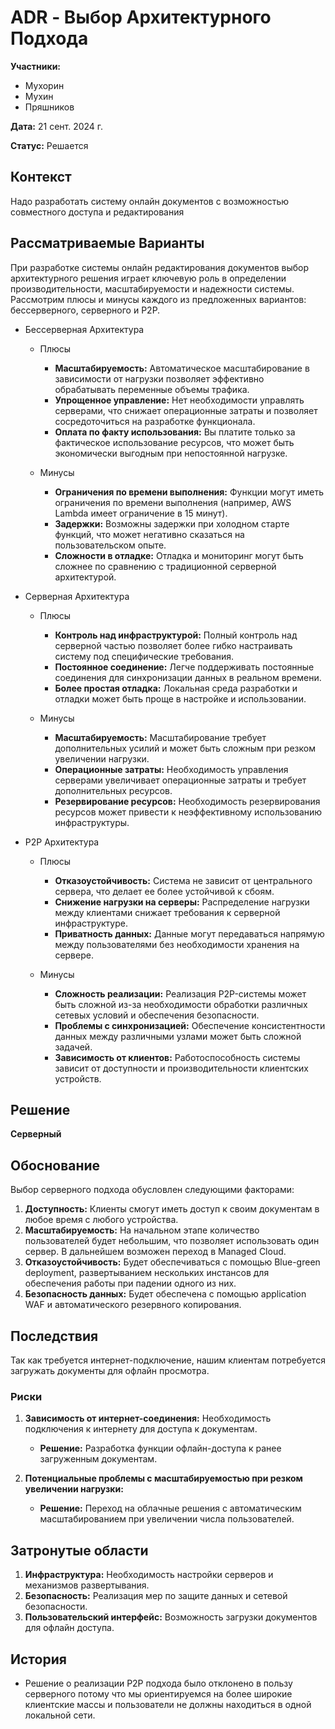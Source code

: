 # ADR - Выбор Архитектурного Подхода

**Участники:**
- Мухорин
- Мухин
- Пряшников

**Дата:** 21 сент. 2024 г.

**Статус:** Решается

## Контекст

Надо разработать систему онлайн документов с возможностью совместного доступа и редактирования

## Рассматриваемые Варианты

При разработке системы онлайн редактирования документов выбор архитектурного решения играет ключевую роль в определении производительности, масштабируемости и надежности системы. Рассмотрим плюсы и минусы каждого из предложенных вариантов: бессерверного, серверного и P2P.

- Бессерверная Архитектура
  
  - Плюсы
    - **Масштабируемость:** Автоматическое масштабирование в зависимости от нагрузки позволяет эффективно обрабатывать переменные объемы трафика.
    - **Упрощенное управление:** Нет необходимости управлять серверами, что снижает операционные затраты и позволяет сосредоточиться на разработке функционала.
    - **Оплата по факту использования:** Вы платите только за фактическое использование ресурсов, что может быть экономически выгодным при непостоянной нагрузке.
    
  - Минусы
    - **Ограничения по времени выполнения:** Функции могут иметь ограничения по времени выполнения (например, AWS Lambda имеет ограничение в 15 минут).
    - **Задержки:** Возможны задержки при холодном старте функций, что может негативно сказаться на пользовательском опыте.
    - **Сложности в отладке:** Отладка и мониторинг могут быть сложнее по сравнению с традиционной серверной архитектурой.
    
- Серверная Архитектура
    
  - Плюсы
    - **Контроль над инфраструктурой:** Полный контроль над серверной частью позволяет более гибко настраивать систему под специфические требования.
    - **Постоянное соединение:** Легче поддерживать постоянные соединения для синхронизации данных в реальном времени.
    - **Более простая отладка:** Локальная среда разработки и отладки может быть проще в настройке и использовании.
    
  - Минусы
    - **Масштабируемость:** Масштабирование требует дополнительных усилий и может быть сложным при резком увеличении нагрузки.
    - **Операционные затраты:** Необходимость управления серверами увеличивает операционные затраты и требует дополнительных ресурсов.
    - **Резервирование ресурсов:** Необходимость резервирования ресурсов может привести к неэффективному использованию инфраструктуры.
    
- P2P Архитектура
    
  - Плюсы
    - **Отказоустойчивость:** Система не зависит от центрального сервера, что делает ее более устойчивой к сбоям.
    - **Снижение нагрузки на серверы:** Распределение нагрузки между клиентами снижает требования к серверной инфраструктуре.
    - **Приватность данных:** Данные могут передаваться напрямую между пользователями без необходимости хранения на сервере.
    
  - Минусы
    - **Сложность реализации:** Реализация P2P-системы может быть сложной из-за необходимости обработки различных сетевых условий и обеспечения безопасности.
    - **Проблемы с синхронизацией:** Обеспечение консистентности данных между различными узлами может быть сложной задачей.
    - **Зависимость от клиентов:** Работоспособность системы зависит от доступности и производительности клиентских устройств.


## Решение

**Серверный**

## Обоснование

Выбор серверного подхода обусловлен следующими факторами:

1. **Доступность:** Клиенты смогут иметь доступ к своим документам в любое время с любого устройства.
2. **Масштабируемость:** На начальном этапе количество пользователей будет небольшим, что позволяет использовать один сервер. В дальнейшем возможен переход в Managed Cloud.
3. **Отказоустойчивость:** Будет обеспечиваться с помощью Blue-green deployment, развертыванием нескольких инстансов для обеспечения работы при падении одного из них.
4. **Безопасность данных:** Будет обеспечена с помощью application WAF и автоматического резервного копирования.

## Последствия

Так как требуется интернет-подключение, нашим клиентам потребуется загружать документы для офлайн просмотра.

### Риски

1. **Зависимость от интернет-соединения:** Необходимость подключения к интернету для доступа к документам.
   - **Решение:** Разработка функции офлайн-доступа к ранее загруженным документам.
   
2. **Потенциальные проблемы с масштабируемостью при резком увеличении нагрузки:**
   - **Решение:** Переход на облачные решения с автоматическим масштабированием при увеличении числа пользователей.

## Затронутые области

1. **Инфраструктура:** Необходимость настройки серверов и механизмов развертывания.
2. **Безопасность:** Реализация мер по защите данных и сетевой безопасности.
3. **Пользовательский интерфейс:** Возможность загрузки документов для офлайн доступа.

## История




- Решение о реализации P2P подхода было отклонено в пользу серверного потому что мы ориентируемся на более широкие клиентские массы и пользователи
не должны находиться в одной локальной сети.
